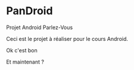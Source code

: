 PanDroid
========

Projet Android Parlez-Vous

Ceci est le projet à réaliser pour le cours Android.

Ok c'est bon

Et maintenant ?
